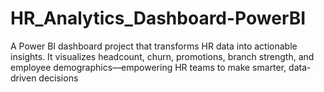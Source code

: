 # HR_Analytics_Dashboard-PowerBI
A Power BI dashboard project that transforms HR data into actionable insights. It visualizes headcount, churn, promotions, branch strength, and employee demographics—empowering HR teams to make smarter, data-driven decisions
